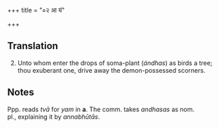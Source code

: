 +++
title = "०२ आ यं"

+++
## Translation
2. Unto whom enter the drops of soma-plant (*ándhas*) as birds a tree;  
thou exuberant one, drive away the demon-possessed scorners.

## Notes
Ppp. reads *tvā* for *yam* in **a**. The comm. takes *andhasas* as nom.  
pl., explaining it by *annabhūtās*.
